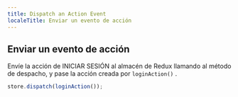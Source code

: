 ```yaml
---
title: Dispatch an Action Event
localeTitle: Enviar un evento de acción
---
```

## Enviar un evento de acción

Envíe la acción de INICIAR SESIÓN al almacén de Redux llamando al método de despacho, y pase la acción creada por `loginAction()` .

```react.js
store.dispatch(loginAction()); 

```